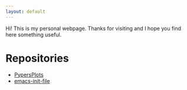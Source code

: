 ```yaml
---
layout: default
---
```


Hi! This is my personal webpage. Thanks for visiting and I hope you find here something useful.

# Repositories

+   [PypersPlots](https://altjerue.github.io/PypersPlots)
+   [emacs-init-file](https://altjerue.github.io/emacs-init-file)
